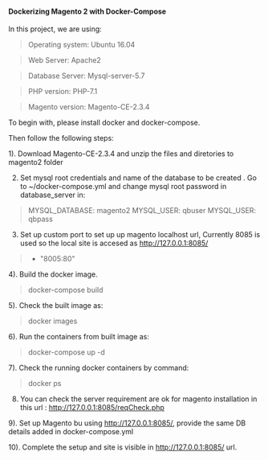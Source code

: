 #### Dockerizing Magento 2 with Docker-Compose

In this project, we are using:

> Operating system: Ubuntu 16.04

> Web Server: Apache2

> Database Server: Mysql-server-5.7

> PHP version: PHP-7.1

> Magento version: Magento-CE-2.3.4

To begin with, please install docker and docker-compose. 

Then follow the following steps:

1). Download Magento-CE-2.3.4 and unzip the files and diretories to magento2 folder 


2) Set mysql root credentials and name of the database to be created . Go to ~/docker-compose.yml and change mysql root password in database_server in:

>  MYSQL_DATABASE: magento2
>  MYSQL_USER: qbuser
>  MYSQL_USER: qbpass

3) Set up custom port to set up up magento localhost url, Currently 8085 is used so the local site is accesed as http://127.0.0.1:8085/
>   - "8005:80"

4). Build the docker image.

> docker-compose build

5). Check the built image as:

> docker images

6). Run the containers from built image as:

> docker-compose up -d

7). Check the running docker containers by command:

> docker ps

8) You can check the server requirement are ok for magento installation in this url : http://127.0.0.1:8085/reqCheck.php

9). Set up Magento bu using http://127.0.0.1:8085/, provide the same DB details added in docker-compose.yml

10). Complete the setup and site is visible in http://127.0.0.1:8085/ url.

